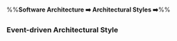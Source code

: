 <link rel="stylesheet" href="{{baseUrl}}/css/textbook.css">

<div class="website-content">

%%**Software Architecture :arrow_right: Architectural Styles :arrow_right:**%%

### Event-driven Architectural Style

<div id="main">

<include src="./what/topicPanel.md" />

</div>
</div>
